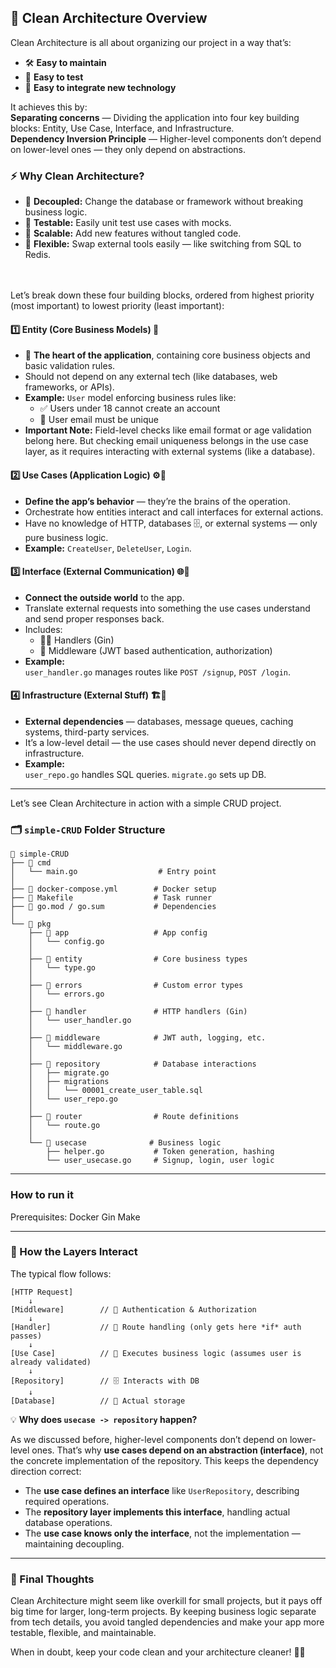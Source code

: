 ## 🧼 Clean Architecture Overview

Clean Architecture is all about organizing our project in a way that’s:
- 🛠️ **Easy to maintain**
- 🧪 **Easy to test**
- 🔌 **Easy to integrate new technology**

It achieves this by:  
**Separating concerns** — Dividing the application into four key building blocks: Entity, Use Case, Interface, and Infrastructure.  
**Dependency Inversion Principle** — Higher-level components don’t depend on lower-level ones — they only depend on abstractions.

### ⚡ Why Clean Architecture?
- 🧠 **Decoupled:** Change the database or framework without breaking business logic.
- 🧪 **Testable:** Easily unit test use cases with mocks.
- 🌱 **Scalable:** Add new features without tangled code.
- 🧩 **Flexible:** Swap external tools easily — like switching from SQL to Redis.

<br>
<br>
Let’s break down these four building blocks, ordered from highest priority (most important) to lowest priority (least important):

#### 1️⃣ Entity (Core Business Models) 🧠
- 💖 **The heart of the application**, containing core business objects and basic validation rules.
- Should not depend on any external tech (like databases, web frameworks, or APIs).
- **Example:** `User` model enforcing business rules like:
   - ✅ Users under 18 cannot create an account
   - 🚫 User email must be unique
- **Important Note:** Field-level checks like email format or age validation belong here. But checking email uniqueness belongs in the use case layer, as it requires interacting with external systems (like a database).

#### 2️⃣ Use Cases (Application Logic) ⚙️🧠
- **Define the app’s behavior** — they’re the brains of the operation.
- Orchestrate how entities interact and call interfaces for external actions.
- Have no knowledge of HTTP, databases 🗄️, or external systems — only pure business logic.
- **Example:** `CreateUser`, `DeleteUser`, `Login`.

#### 3️⃣ Interface (External Communication) 🌐📡
- **Connect the outside world** to the app.
- Translate external requests into something the use cases understand and send proper responses back.
- Includes:
  - 🧑‍✈️ Handlers (Gin)
  - 🧼 Middleware (JWT based authentication, authorization)
- **Example:**  
   `user_handler.go` manages routes like `POST /signup`, `POST /login`.

#### 4️⃣ Infrastructure (External Stuff) 🏗️🔧
- **External dependencies** — databases, message queues, caching systems, third-party services.
- It’s a low-level detail — the use cases should never depend directly on infrastructure.
- **Example:**  
   `user_repo.go` handles SQL queries. `migrate.go` sets up DB.

---

Let’s see Clean Architecture in action with a simple CRUD project.

### 🗂️ `simple-CRUD` Folder Structure
```
📂 simple-CRUD
├── 📂 cmd
│   └── main.go                  # Entry point
│
├── 📄 docker-compose.yml        # Docker setup
├── 📄 Makefile                  # Task runner
├── 📄 go.mod / go.sum           # Dependencies
│
└── 📂 pkg
    ├── 📂 app                   # App config
    │   └── config.go
    │
    ├── 📂 entity                # Core business types
    │   └── type.go
    │
    ├── 📂 errors                # Custom error types
    │   └── errors.go
    │
    ├── 📂 handler               # HTTP handlers (Gin)
    │   └── user_handler.go
    │
    ├── 📂 middleware            # JWT auth, logging, etc.
    │   └── middleware.go
    │
    ├── 📂 repository            # Database interactions
    │   ├── migrate.go
    │   ├── migrations
    │   │   └── 00001_create_user_table.sql
    │   └── user_repo.go
    │
    ├── 📂 router                # Route definitions
    │   └── route.go
    │
    └── 📂 usecase              # Business logic
        ├── helper.go           # Token generation, hashing
        └── user_usecase.go     # Signup, login, user logic          
```

---

### How to run it
Prerequisites:
Docker
Gin
Make

---

### 🧠 How the Layers Interact
The typical flow follows:
```
[HTTP Request] 
    ↓
[Middleware]        // 🔐 Authentication & Authorization
    ↓
[Handler]           // 🎯 Route handling (only gets here *if* auth passes)
    ↓
[Use Case]          // 🧠 Executes business logic (assumes user is already validated)
    ↓
[Repository]        // 🗄️ Interacts with DB
    ↓
[Database]          // 🧬 Actual storage

```
💡 **Why does `usecase -> repository` happen?**

As we discussed before, higher-level components don’t depend on lower-level ones. That’s why **use cases depend on an abstraction (interface)**, not the concrete implementation of the repository. This keeps the dependency direction correct:
- The **use case defines an interface** like `UserRepository`, describing required operations.
- The **repository layer implements this interface**, handling actual database operations.
- The **use case knows only the interface**, not the implementation — maintaining decoupling.

---

### 📝 Final Thoughts

Clean Architecture might seem like overkill for small projects, but it pays off big time for larger, long-term projects. By keeping business logic separate from tech details, you avoid tangled dependencies and make your app more testable, flexible, and maintainable.

When in doubt, keep your code clean and your architecture cleaner! 🧼✨
